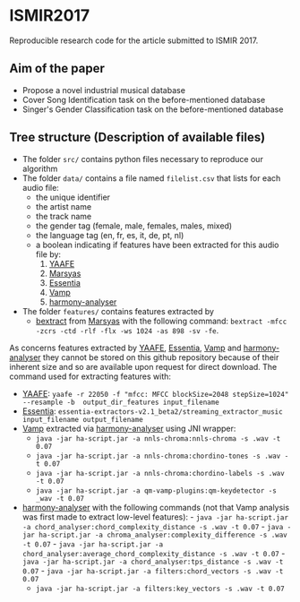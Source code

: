 # ISMIR2017
Reproducible research code for the article submitted to ISMIR 2017.

## Aim of the paper
- Propose a novel industrial musical database
- Cover Song Identification task on the before-mentioned database
- Singer's Gender Classification task on the before-mentioned database

## Tree structure (Description of available files)
- The folder `src/` contains python files necessary to reproduce our algorithm
- The folder `data/` contains a file named `filelist.csv` that lists for each audio file:
    - the unique identifier
    - the artist name
    - the track name
    - the gender tag (female, male, females, males, mixed)
    - the language tag (en, fr, es, it, de, pt, nl)
    - a boolean indicating if features have been extracted for this audio file by:
        1. [YAAFE](https://github.com/Yaafe/Yaafe)
        2. [Marsyas](http://marsyas.info/)
        3. [Essentia](https://github.com/MTG/essentia/)
        4. [Vamp](http://www.vamp-plugins.org)
        5. [harmony-analyser](http://www.harmony-analyser.org)
- The folder `features/` contains features extracted by 
    - [bextract](http://marsyas.info/doc/manual/marsyas-user/bextract.html#bextract) from [Marsyas](http://marsyas.info/) with the following command: 
`bextract -mfcc -zcrs -ctd -rlf -flx -ws 1024 -as 898 -sv -fe`.

As concerns features extracted by [YAAFE](https://github.com/Yaafe/Yaafe), [Essentia](https://github.com/MTG/essentia/), [Vamp](http://www.vamp-plugins.org) and [harmony-analyser](http://www.harmony-analyser.org) they cannot be stored on this github repository because of their inherent size and so are available upon request for direct download.
The command used for extracting features with:
- [YAAFE](https://github.com/Yaafe/Yaafe): `yaafe -r 22050 -f "mfcc: MFCC blockSize=2048 stepSize=1024" --resample -b  output_dir_features input_filename`
- [Essentia](https://github.com/MTG/essentia/): `essentia-extractors-v2.1_beta2/streaming_extractor_music input_filename output_filename`
- [Vamp](http://www.vamp-plugins.org) extracted via [harmony-analyser](http://www.harmony-analyser.org) using JNI wrapper:
    - `java -jar ha-script.jar -a nnls-chroma:nnls-chroma -s .wav -t 0.07`
    - `java -jar ha-script.jar -a nnls-chroma:chordino-tones -s .wav -t 0.07`
    - `java -jar ha-script.jar -a nnls-chroma:chordino-labels -s .wav -t 0.07`
    - `java -jar ha-script.jar -a qm-vamp-plugins:qm-keydetector -s _wav -t 0.07`
- [harmony-analyser](http://www.harmony-analyser.org) with the following commands (not that Vamp analysis was first made to extract low-level features):
        - `java -jar ha-script.jar -a chord_analyser:chord_complexity_distance -s .wav -t 0.07`
        - `java -jar ha-script.jar -a chroma_analyser:complexity_difference -s .wav -t 0.07`
        - `java -jar ha-script.jar -a chord_analyser:average_chord_complexity_distance -s .wav -t 0.07`
        - `java -jar ha-script.jar -a chord_analyser:tps_distance -s .wav -t 0.07`
        - `java -jar ha-script.jar -a filters:chord_vectors -s .wav -t 0.07`
	- `java -jar ha-script.jar -a filters:key_vectors -s .wav -t 0.07`
